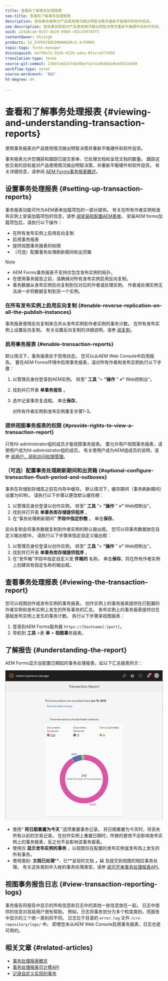 ```yaml
---
title: 查看和了解事务处理报表
seo-title: 查看和了解事务处理报表
description: 使用事务报表对产品使用情况做出明智决策并重新平衡硬件和软件投资。
seo-description: 使用事务报表对产品使用情况做出明智决策并重新平衡硬件和软件投资。
uuid: a33abcae-8e37-4e2d-99b0-c92c439745f3
contentOwner: khsingh
products: SG_EXPERIENCEMANAGER/6.4/FORMS
topic-tags: forms-manager
discoiquuid: bef38e7a-92db-4226-a4ea-8facce573456
translation-type: tm+mt
source-git-commit: 23607a6b2e74b50befe2fa19b868a0e4d561b0d8
workflow-type: tm+mt
source-wordcount: '882'
ht-degree: 0%

---
```



# 查看和了解事务处理报表 {#viewing-and-understanding-transaction-reports}

使用事务报表对产品使用情况做出明智决策并重新平衡硬件和软件投资。

事务报表允许您捕获和跟踪已提交表单、已处理文档和呈现文档的数量。 跟踪这些交易的目标是对产品使用情况做出明智决策，并重新平衡硬件和软件投资。 有关详细信息，请参阅 [AEM Forms事务报表概述](/help/forms/using/transaction-reports-overview.md)。

## 设置事务处理报表  {#setting-up-transaction-reports}

事务报表功能可作为AEM表单加载项包的一部分提供。 有关在所有作者实例和发布实例上安装加载项包的信息，请参 [阅安装和配置AEM表单](https://helpx.adobe.com/experience-manager/6-4/forms/using/installing-configuring-aem-forms-osgi.html)。 安装AEM forms加载项包后，请执行以下操作：

* 在所有发布实例上启用反向复制
* 启用事务报表
* 提供视图事务报表的权限
* （可选）配置事务处理刷新期间和出货箱

>[!NOTE]
>
>* AEM Forms事务报表不支持仅包含发布实例的拓扑。
>* 在使用事务报告之前，请确保对所有发布实例启用反向复制。
>* 事务数据从发布实例反向复制到仅对应的作者或处理实例。 作者或处理实例无法进一步将数据复制到另一个实例。

>



### 在所有发布实例上启用反向复制 {#enable-reverse-replication-on-all-the-publish-instances}

事务报表使用反向复制来合并从发布实例到作者实例的事务计数。 在所有发布实例上设置反向复制。 有关设置反向复制的详细说明，请参 [阅复制](/help/sites-deploying/replication.md)。

### 启用事务报表 {#enable-transaction-reports}

默认情况下，事务报表处于禁用状态。 您可以从AEM Web Console中启用报告。 要在AEM Forms环境中启用事务报表，请对所有作者和发布实例执行以下步骤：

1. 以管理员身份登录到AEM实例。 转至“ **工具** ”> **“操作** ” **>“** Web控制台”。
1. 找到并打开表 **单事务报告** 。
1. 选中记录事务复选框。 单击&#x200B;**保存**。

   对所有作者实例和发布实例重复步骤1-3。

### 提供视图事务报表的权限 {#provide-rights-to-view-a-transaction-report}

只有fd-administrator组的成员才能视图事务报表。 要允许用户视图事务报表，请使用户成为fd-administrator组的成员。 有关使用户成为AEM组成员的说明，请参 [阅用户、组和访问权限管理](/help/sites-administering/user-group-ac-admin.md)。

### （可选）配置事务处理刷新期间和出货箱 {#optional-configure-transaction-flush-period-and-outboxes}

事务在存储到存储库之前在内存中缓存。 默认情况下，缓存期间（事务刷新期间）设置为60秒。 请执行以下步骤以更改默认缓存期：

1. 以管理员身份登录以创作实例。 转至“ **工具** ”> **“操作** ” **>“** Web控制台”。
1. 找到并打开表 **单事务库存储提供程序** 。
1. 在“事务处理刷新期间” **字段中指定秒数** 。 单击&#x200B;**保存**。

反向复制会将事务数据复制到作者实例的默认输出框。 您可以将事务数据放在自定义输出框中。 请执行以下步骤来指定自定义输出框：

1. 以管理员身份登录以创作实例。 转至“ **工具** ”> **“操作** ” **>“** Web控制台”。
1. 找到并打开表 **单事务库存储提供程序** 。
1. 在“发件箱”字段中指定自定义发 **件箱的** 名称。 单击&#x200B;**保存**。将在所有作者实例上创建具有指定名称的输出框。

## 查看事务处理报表 {#viewing-the-transaction-report}

您可以视图创作或发布实例的事务报表。 创作实例上的事务报表提供在已配置的作者实例和发布实例上发生的所有事务的汇总。 发布实例上的事务报表提供仅在基础发布实例上发生的事务计数。 执行以下步骤来视图报表：

1. 登录到AEM Forms服务器 `https://[hostname]:[port]`。
1. 导航到 **工具** >表 **单** > **视图事**&#x200B;务报表。

## 了解报告 {#understanding-the-report}

AEM Forms显示自配置日期起的事务处理报表，如以下汇总报表所示：

![sample-transaction-report-author](assets/sample-transaction-report-author.png)

* 使用“ **将日期重置为今天** ”选项重置事务记录。 将日期重置为今天时，将丢失所有以前的交易记录。 在创作实例上重置日期时，所做的更改不会影响发布实例上的事务报表，反之也不会影响该事务报表。
* 使用仅 **显示发布实例的事务** ，以视图仅在配置的发布实例或发布场上发生的所有事务。
* 使用类别: **文档已处理****、已**&#x200B;呈现的文档 **，以** 及提交到视图的相应事务处理。 有关这些类别中入帐的事务处理类型，请参 [阅可开单事务处理报表API](/help/forms/using/transaction-reports-billable-apis.md)。

## 视图事务报告日志 {#view-transaction-reporting-logs}

事务报告将报告中显示的所有信息和日志中的其他一些信息放在一起。 日志中提供的信息对高级用户很有帮助。 例如，日志将事务划分为多个粒度类别，而报告中显示的三个统一类别则不同。 日志位于目录的 `error.log` 文件 `/crx-repository/logs/` 中。 即使您未从AEM Web Console启用事务报表，日志也是可用的。

## 相关文章 {#related-articles}

* [事务处理报表概览](/help/forms/using/transaction-reports-overview.md)
* [事务处理报表可计费API](/help/forms/using/transaction-reports-billable-apis.md)
* [记录自定义实现的事务](/help/forms/using/record-transaction-custom-implementation.md)

